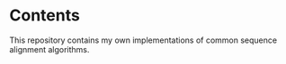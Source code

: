 # Contents
This repository contains my own implementations of common sequence alignment algorithms.
